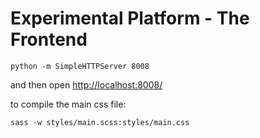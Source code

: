 # Experimental Platform - The Frontend

    python -m SimpleHTTPServer 8008

and then open [http://localhost:8008/](http://localhost:8008/)

to compile the main css file:

    sass -w styles/main.scss:styles/main.css